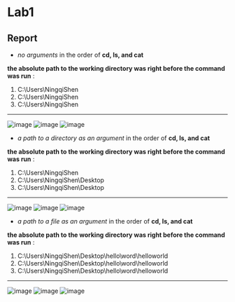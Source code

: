 # Lab1
## Report
* *no arguments* in the order of **cd, ls, and cat**

**the absolute path to the working directory was right before the command was run** : 

1. C:\Users\NingqiShen
2. C:\Users\NingqiShen
3. C:\Users\NingqiShen
---

![image](https://github.com/Klein-Shen/cse15l-lab-reports/assets/165833763/39ded354-c79a-46c3-8940-b8d268bf5407)
![image](https://github.com/Klein-Shen/cse15l-lab-reports/assets/165833763/4cda31c7-c9c0-40ea-be2f-7a1888261b9e)
![image](https://github.com/Klein-Shen/cse15l-lab-reports/assets/165833763/dffd26fc-9442-4f8a-bdd1-4520e7dcb24c)

* *a path to a directory as an argument* in the order of **cd, ls, and cat**

**the absolute path to the working directory was right before the command was run** : 

1. C:\Users\NingqiShen
2. C:\Users\NingqiShen\Desktop
3. C:\Users\NingqiShen\Desktop
---

![image](https://github.com/Klein-Shen/cse15l-lab-reports/assets/165833763/1804811a-f6e0-46d2-a652-3741ef69fb38)
![image](https://github.com/Klein-Shen/cse15l-lab-reports/assets/165833763/2d231e9a-d3f6-4de7-bf54-2f828197c79a)
![image](https://github.com/Klein-Shen/cse15l-lab-reports/assets/165833763/3ecb058d-7382-4c4f-b117-2809bb66748d)

* *a path to a file as an argument* in the order of **cd, ls, and cat**

**the absolute path to the working directory was right before the command was run** : 

1. C:\Users\NingqiShen\Desktop\hello\word\helloworld
2. C:\Users\NingqiShen\Desktop\hello\word\helloworld
3. C:\Users\NingqiShen\Desktop\hello\word\helloworld
---

![image](https://github.com/Klein-Shen/cse15l-lab-reports/assets/165833763/77f6124d-974e-402f-b63b-55b2471af089)
![image](https://github.com/Klein-Shen/cse15l-lab-reports/assets/165833763/478f6f2f-744a-431c-95b3-b0743e6bd405)
![image](https://github.com/Klein-Shen/cse15l-lab-reports/assets/165833763/a93d5294-cd9f-47e0-935f-51aa9d554ed0)
